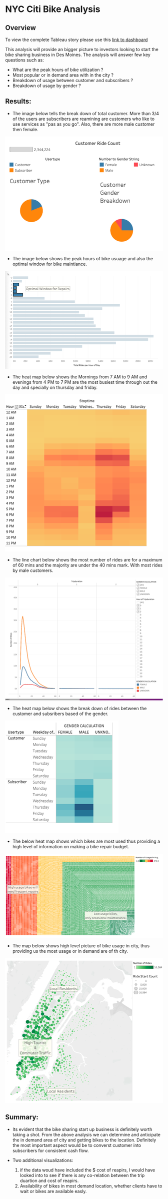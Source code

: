 # NYC Citi Bike Analysis

## Overview

To view the complete Tableau story please use this [link to dashboard](https://public.tableau.com/app/profile/yuvraj.taneja/viz/BikeSharingAnalysis_16598262430740/BikeSharingAnalysis)

This analysis will provide an bigger picture to investors looking to start the bike sharing business in Des Moines. The analysis will answer few key questions such as:

- What are the peak hours of bike utilization ?
- Most popular or in demand area with in the city ?
- Breakdown of usage between customer and subscribers ?
- Breakdown of usage by gender ?

## Results:

- The image below tells the break down of total customer. More than 3/4 of the users are subscribers are reamining are customers who like to use services as "pas as you go". Also, there are more male customer then female. 

![](https://github.com/YuvrajT/Bikesharing/blob/main/Images/Bike%20Sharing.png)


- The image below shows the peak hours of bike usuage and also the optimal window for bike maintiance. 

![](https://github.com/YuvrajT/Bikesharing/blob/main/Images/Bike%20Sharing2.png)

- The heat map below shows the Mornings from 7 AM to 9 AM and evenings from 4 PM to 7 PM are the most busiest time through out the day and specially on thursday and friday. 

![](https://github.com/YuvrajT/Bikesharing/blob/main/Images/Heat%20Map.png)

 - The line chart below shows the most number of rides are for a maximum of 60 mins and the majority are under the 40 mins mark. With most rides by male customers.
 
 ![](https://github.com/YuvrajT/Bikesharing/blob/main/Images/Duration.png)
 
 - The heat map below shows the break down of rides between the customer and subsribers based of the gender. 
 
 ![](https://github.com/YuvrajT/Bikesharing/blob/main/Images/Trips.png)
 
 - The below heat map shows which bikes are most used thus providing a high level of information on making a bike repair budget. 
 
 ![](https://github.com/YuvrajT/Bikesharing/blob/main/Images/Bike.png)
 
 - The map below shows high level picture of bike usage in city, thus providing us the most usage or in demand are of th city. 

![](https://github.com/YuvrajT/Bikesharing/blob/main/Images/Local.png)

## Summary:

- Its evident that the bike sharing start up business is definitely worth taking a shot. From the above analysis we can determine and anticipate the in demand area of city and getting bikes to the location. Definitely the most important aspect would be to converst customer into subscribers for consistent cash flow. 

- Two additional visualizations:
  1. if the data woud have included the $ cost of reapirs, I would have looked into to see if there is any co-relation between the trip duartion and cost of reapirs. 
  2. Availability of bikes in most demand location, whether clients have to wait or bikes are available easly. 
